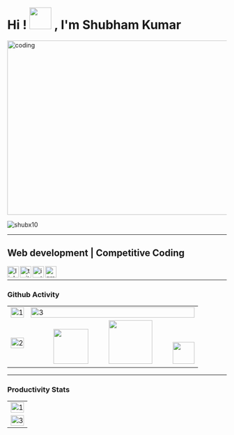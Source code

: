 <!-- [![MasterHead](https://d33wubrfki0l68.cloudfront.net/c29d0c185426842fa27bca13dee75c2c4457f9a8/ff26b/img/octocat-banner.jpg)](https://Shubx10.io) -->
<h1>Hi ! <img src="https://c.tenor.com/QG65z_UQSCgAAAAi/jorrparivar-digital-pratik.gif" width="50"> , I'm Shubham Kumar</h1>

<img alt="coding" src="https://64.media.tumblr.com/2d0af9c90d1b1107313cc20bda01548a/tumblr_outwxnanpp1u79o2lo1_1280.gifv" width="1500" height="400">
<!-- <img align="right" alt="coding" width="400" src="https://c.tenor.com/Xr1mzn6I4AwAAAAC/moving-formation.gif" height="365"> -->

<!-- <p align="left"> <a href="https://twitter.com/shubhamedx" target="_blank"><img src="https://img.shields.io/twitter/follow/shubhamedx?logo=twitter&style=for-the-badge" alt="shubhamedx" /></a></p> -->

<p align="left"><img src="https://komarev.com/ghpvc/?username=shubx10&label=Visitors&color=0e75b6&style=flat" alt="shubx10" /></p>
<hr>

## Web development | Competitive Coding

<a href="https://linkedin.com/in/shubham-kumar-017352226" target="_blank">
  <img align="left" width="26px" src="https://cdn-icons.flaticon.com/png/512/3536/premium/3536505.png?token=exp=1651657082~hmac=3dfd25eb149e30b10aa65e967b57fed0" alt="linkedin"  />
</a>
<a href="https://twitter.com/shubhamedx" target="_blank">
  <img align="left" width="26px" src="https://cdn-icons-png.flaticon.com/512/733/733579.png" alt="twitter" />
</a>
<a href="https://instagram.com/shubhamedx" target="_blank">
  <img align="left" width="26px" src="https://cdn-icons.flaticon.com/png/512/3955/premium/3955027.png?token=exp=1653131959~hmac=2db370e1a49a6f99db53fdefdaaa4c4e" alt="instagram"/>
</a>
 <a href="mailto:shubhamedx26@gmail.com" target="_blank">
  <img align="left" width="26px" src="https://cdn-icons-png.flaticon.com/512/5968/5968534.png" alt="gmail" />
</a>
<br>
<hr>
<!-- - 🌱 I’m currently learning **javascript** -->

<!-- - 💬 Ask me about **frontend development** -->

<!-- - 📫 How to reach me **<a href="https://linkedin.com/in/shubham-kumar-017352226" target="_blank">Linkedin</a>** -->

<!-- <h3 align="left">Connect with me:</h3>
<p align="left">
<a href="https://twitter.com/shubhamedx" target="_blank"><img align="center" src="https://cdn-icons.flaticon.com/png/512/3992/premium/3992594.png?token=exp=1651656841~hmac=2a3e3aaeb4dad2defc4915437f83b5bf" alt="shubhamedx" height="40" width="40" /></a>
<a href="https://linkedin.com/in/shubham-kumar-017352226" target="_blank"><img align="center" src="https://cdn-icons.flaticon.com/png/512/3536/premium/3536505.png?token=exp=1651657082~hmac=3dfd25eb149e30b10aa65e967b57fed0" alt="shubham-kumar-017352226" height="40" width="40" /></a>
<a href="https://instagram.com/shubhamedx" target="_blank"><img align="center" src="https://cdn-icons.flaticon.com/png/512/3955/premium/3955027.png?token=exp=1651657219~hmac=059f0addb369c60fa622e5c9d530e148" alt="shubhamedx" height="40" width="40" /></a>
</p>

<h3 align="left">Languages and Tools:</h3>
<p align="left"> <a href="https://www.cprogramming.com/" target="_blank" rel="noreferrer"> <img src="https://raw.githubusercontent.com/devicons/devicon/master/icons/c/c-original.svg" alt="c" width="40" height="40"/> </a> <a href="https://www.w3schools.com/cpp/" target="_blank" rel="noreferrer"> <img src="https://raw.githubusercontent.com/devicons/devicon/master/icons/cplusplus/cplusplus-original.svg" alt="cplusplus" width="40" height="40"/> </a> <a href="https://www.w3schools.com/css/" target="_blank" rel="noreferrer"> <img src="https://raw.githubusercontent.com/devicons/devicon/master/icons/css3/css3-original-wordmark.svg" alt="css3" width="47" height="47"/> </a> <a href="https://www.w3.org/html/" target="_blank" rel="noreferrer"> <img src="https://raw.githubusercontent.com/devicons/devicon/master/icons/html5/html5-original-wordmark.svg" alt="html5" width="47" height="47"/> </a> <a href="https://developer.mozilla.org/en-US/docs/Web/JavaScript" target="_blank" rel="noreferrer"> <img src="https://raw.githubusercontent.com/devicons/devicon/master/icons/javascript/javascript-original.svg" alt="javascript" width="39" height="39"/> </a></p>
 -->
<!-- # Github Activity📊: -->
### Github Activity 
<table>
  <tr>
    <td><img src="https://github-readme-stats.vercel.app/api?username=shubx10&theme=tokyonight&show_icons=true"  display=block width=100% height=auto  alt="1" ></td>
    <td><img src="https://github-readme-streak-stats.herokuapp.com/?user=shubx10&theme=tokyonight"  display=block width=100% height=auto alt="3" ></td>
   </tr> 
   <tr>
     <td><img src="https://github-readme-stats.vercel.app/api/top-langs/?username=shubx10&theme=tokyonight&layout=compact&hide=Jupyter%20Notebook"  display=block           width=100% height=auto  alt="2" ></td>
     <td>&nbsp;&nbsp;&nbsp;&nbsp;&nbsp;&nbsp;&nbsp;&nbsp;&nbsp;&nbsp;&nbsp;&nbsp;<img src="https://c.tenor.com/SOVMSXmWB1kAAAAi/tony-star-jumping.gif" width="80">&nbsp;&nbsp;&nbsp;&nbsp;&nbsp;&nbsp;&nbsp;&nbsp;&nbsp;&nbsp;&nbsp;<img src="https://c.tenor.com/muTtyh3hW3MAAAAi/rabbit-dance.gif" width="100">&nbsp;&nbsp;&nbsp;&nbsp;&nbsp;&nbsp;&nbsp;&nbsp;&nbsp;&nbsp;&nbsp;<img src="https://c.tenor.com/XSbD902n1fwAAAAi/rennen-fast.gif" width="50"></td>
  </tr>
</table>

<hr>

<!-- # Productivity Stats📈: -->
### Productivity Stats
<table>
  <tr>
    <td><img src="https://github-profile-summary-cards.vercel.app/api/cards/profile-details?username=Shubx10&theme=tokyonight"  display=block width=100% height=auto  alt="1" ></td>
   </tr> 
   <tr>
      <td><img src="https://activity-graph.herokuapp.com/graph?username=Shubx10&bg_color=1a1b27&color=be90f2&line=638fda&point=35aea1&area=true"  display=block width=100% height=auto alt="3" ></td>
  </tr>
</table>









